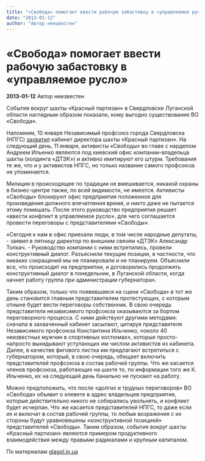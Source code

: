 ```yaml
---
title: "«Свобода» помогает ввести рабочую забастовку в «управляемое русло»"
date: "2013-01-12"
author: "Автор неизвестен"
---
```


# «Свобода» помогает ввести рабочую забастовку в «управляемое русло»

**2013-01-12** Автор неизвестен

События вокруг шахты «Красный партизан» в Свердловске Луганской области наглядным образом показали, кому выгодно существование ВО «Свобода».

Напомним, 10 января Независимый профсоюз города Свердловска (НПГС) [захватил](/6460.md) кабинет директора шахты «Красный партизан». На следующий день, 11 января, активисты «Свободы» во главе с нардепом Андреем Ильенко являются под киевский офис компании-владельца шахты (холдинга «ДТЭК») и активно имитируют его штурм. Требования те же, что и у активистов НПГС, но только название самого профсоюза не упоминается.

Милиция в происходящее по традиции не вмешивается, никакой охраны в бизнес-центре также, по всей видимости, не имеется. Активисты «Свободы» блокируют офис предприятия положенное для произведения должного впечатления время, и никто даже не пытается этому помешать. После этого руководство предприятия решает «ввести конфликт в управляемое русло», для чего соглашается провести переговоры с представителями «Свободы».

«Сегодня к нам в офис приехали люди, в том числе народные депутаты, - заявил в пятницу директор по внешним связям «ДТЭК» Александр Толкач. - Руководство компании с ними встретились, провели конструктивный диалог. Разъяснили текущие позиции, в частности, что никаких сокращений мы не планировали и не планируем. Объяснили все, что происходит на предприятии, и договорились продолжить конструктивный диалог в понедельник, в Луганской области, когда начнет работу группа при администрации губернатора».

Таким образом, только что появившаяся на сцене «Свобода» в тот же день становится главным представителем протестующих, с которым отныне будет вести переговоры собственник. В свою очередь представители независимого профсоюза оказываются за бортом переговорного процесса. С ними действуют другими методами: сначала в захваченный кабинет засылают, цитируя представителя Независимого профсоюза Константина Ильченко, «около 40 неизвестных мужчин в спортивных костюмах», которые просто-напросто выкидывают уступающих им числом активистов из кабинета. Далее, в качестве фигового листка им предлагают встретиться с губернатором, который, в свою очередь, обещает включить представителей профсоюза в состав рабочей группы. Что же касается членов профсоюза, работающих на шахте то, по информации того же К. Ильченко, их на следующий день банально не пускают на работу.

Можно предположить, что после «долгих и трудных переговоров» ВО «Свобода» объявит о клевете в адрес владельцев предприятия, которые действительно никого не собирались увольнять, и конфликт будет исчерпан. Что же касается представителей НПГС, то даже если их и включат в состав рабочей группы, то любые возражения с их стороны будут уравновешены «конструктивной позицией» представителей «Свободы». Таким образом, события вокруг шахты «Красный партизан» являются примером продуктивного взаимодействия между правыми радикалами и крупным капиталом.

По материалам [glagol.in.ua](http://glagol.in.ua/)